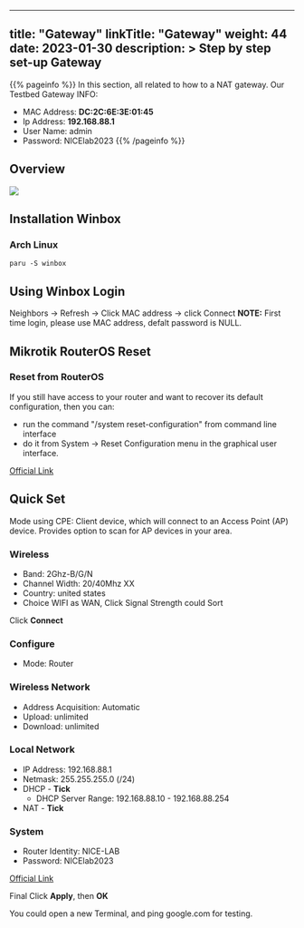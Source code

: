 
---
title: "Gateway"
linkTitle: "Gateway"
weight: 44
date: 2023-01-30
description: >
  Step by step set-up Gateway
---

{{% pageinfo %}}
  In this section, all related to how to a NAT gateway.
  Our Testbed Gateway INFO:
  + MAC Address: **DC:2C:6E:3E:01:45**
  + Ip Address: **192.168.88.1**
  + User Name: admin
  + Password: NICElab2023
{{% /pageinfo %}}

## Overview
![](https://res.cloudinary.com/dkvj6mo4c/image/upload/v1675145155/NICE-LAB/NICE-LAB_Gateway_djewfj.png)

## Installation Winbox
### Arch Linux
```console
paru -S winbox
```

## Using Winbox Login
Neighbors -> Refresh -> Click MAC address -> click Connect
**NOTE:** First time login, please use MAC address, defalt password is NULL.

## Mikrotik RouterOS Reset
### Reset from RouterOS
If you still have access to your router and want to recover its default configuration, then you can:
+ run the command "/system reset-configuration" from command line interface
+ do it from System -> Reset Configuration menu in the graphical user interface.

[Official Link](https://wiki.mikrotik.com/wiki/Manual:Reset)

## Quick Set
Mode using CPE: Client device, which will connect to an Access Point (AP) device. Provides option to scan for AP devices in your area.

### Wireless
+ Band: 2Ghz-B/G/N
+ Channel Width: 20/40Mhz XX
+ Country: united states
+ Choice WIFI as WAN, Click Signal Strength could Sort 

Click **Connect**

### Configure
+ Mode: Router

### Wireless Network
+ Address Acquisition: Automatic
+ Upload: unlimited
+ Download: unlimited

### Local Network
+ IP Address: 192.168.88.1
+ Netmask: 255.255.255.0 (/24)
+ DHCP - **Tick**
  + DHCP Server Range: 192.168.88.10 - 192.168.88.254
+ NAT - **Tick**

### System
+ Router Identity: NICE-LAB
+ Password: NICElab2023

[Official Link](https://wiki.mikrotik.com/wiki/Manual:Quickset#:~:text=Quickset%20is%20a%20simple%20configuration,of%20default%20configuration%20from%20factory.)

Final Click **Apply**, then **OK**

You could open a new Terminal, and ping google.com for testing.




